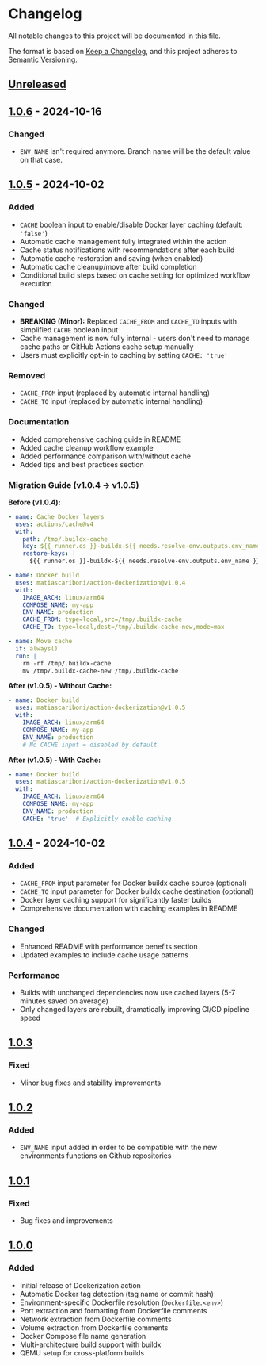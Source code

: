 # Changelog

All notable changes to this project will be documented in this file.

The format is based on [Keep a Changelog](https://keepachangelog.com/en/1.1.0/),
and this project adheres to [Semantic Versioning](https://semver.org/spec/v2.0.0.html).

## [Unreleased]

## [1.0.6] - 2024-10-16

### Changed
- `ENV_NAME` isn't required anymore. Branch name will be the default value on that case.

## [1.0.5] - 2024-10-02

### Added
- `CACHE` boolean input to enable/disable Docker layer caching (default: `'false'`)
- Automatic cache management fully integrated within the action
- Cache status notifications with recommendations after each build
- Automatic cache restoration and saving (when enabled)
- Automatic cache cleanup/move after build completion
- Conditional build steps based on cache setting for optimized workflow execution

### Changed
- **BREAKING (Minor):** Replaced `CACHE_FROM` and `CACHE_TO` inputs with simplified `CACHE` boolean input
- Cache management is now fully internal - users don't need to manage cache paths or GitHub Actions cache setup manually
- Users must explicitly opt-in to caching by setting `CACHE: 'true'`

### Removed
- `CACHE_FROM` input (replaced by automatic internal handling)
- `CACHE_TO` input (replaced by automatic internal handling)

### Documentation
- Added comprehensive caching guide in README
- Added cache cleanup workflow example
- Added performance comparison with/without cache
- Added tips and best practices section

### Migration Guide (v1.0.4 → v1.0.5)

**Before (v1.0.4):**
```yaml
- name: Cache Docker layers
  uses: actions/cache@v4
  with:
    path: /tmp/.buildx-cache
    key: ${{ runner.os }}-buildx-${{ needs.resolve-env.outputs.env_name }}-${{ github.sha }}
    restore-keys: |
      ${{ runner.os }}-buildx-${{ needs.resolve-env.outputs.env_name }}-

- name: Docker build
  uses: matiascariboni/action-dockerization@v1.0.4
  with:
    IMAGE_ARCH: linux/arm64
    COMPOSE_NAME: my-app
    ENV_NAME: production
    CACHE_FROM: type=local,src=/tmp/.buildx-cache
    CACHE_TO: type=local,dest=/tmp/.buildx-cache-new,mode=max

- name: Move cache
  if: always()
  run: |
    rm -rf /tmp/.buildx-cache
    mv /tmp/.buildx-cache-new /tmp/.buildx-cache
```

**After (v1.0.5) - Without Cache:**
```yaml
- name: Docker build
  uses: matiascariboni/action-dockerization@v1.0.5
  with:
    IMAGE_ARCH: linux/arm64
    COMPOSE_NAME: my-app
    ENV_NAME: production
    # No CACHE input = disabled by default
```

**After (v1.0.5) - With Cache:**
```yaml
- name: Docker build
  uses: matiascariboni/action-dockerization@v1.0.5
  with:
    IMAGE_ARCH: linux/arm64
    COMPOSE_NAME: my-app
    ENV_NAME: production
    CACHE: 'true'  # Explicitly enable caching
```

## [1.0.4] - 2024-10-02

### Added
- `CACHE_FROM` input parameter for Docker buildx cache source (optional)
- `CACHE_TO` input parameter for Docker buildx cache destination (optional)
- Docker layer caching support for significantly faster builds
- Comprehensive documentation with caching examples in README

### Changed
- Enhanced README with performance benefits section
- Updated examples to include cache usage patterns

### Performance
- Builds with unchanged dependencies now use cached layers (5-7 minutes saved on average)
- Only changed layers are rebuilt, dramatically improving CI/CD pipeline speed

## [1.0.3]

### Fixed
- Minor bug fixes and stability improvements

## [1.0.2]

### Added
- `ENV_NAME` input added in order to be compatible with the new environments functions on Github repositories

## [1.0.1]

### Fixed
- Bug fixes and improvements

## [1.0.0]

### Added
- Initial release of Dockerization action
- Automatic Docker tag detection (tag name or commit hash)
- Environment-specific Dockerfile resolution (`Dockerfile.<env>`)
- Port extraction and formatting from Dockerfile comments
- Network extraction from Dockerfile comments
- Volume extraction from Dockerfile comments
- Docker Compose file name generation
- Multi-architecture build support with buildx
- QEMU setup for cross-platform builds

[Unreleased]: https://github.com/matiascariboni/action-dockerization/compare/v1.0.6...HEAD
[1.0.6]: https://github.com/matiascariboni/action-dockerization/compare/v1.0.5...v1.0.6
[1.0.5]: https://github.com/matiascariboni/action-dockerization/compare/v1.0.4...v1.0.5
[1.0.4]: https://github.com/matiascariboni/action-dockerization/compare/v1.0.3...v1.0.4
[1.0.3]: https://github.com/matiascariboni/action-dockerization/compare/v1.0.2...v1.0.3
[1.0.2]: https://github.com/matiascariboni/action-dockerization/compare/v1.0.1...v1.0.2
[1.0.1]: https://github.com/matiascariboni/action-dockerization/compare/v1.0.0...v1.0.1
[1.0.0]: https://github.com/matiascariboni/action-dockerization/releases/tag/v1.0.0